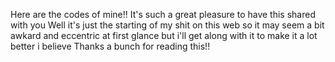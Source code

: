 Here are the codes of mine!!
It's such a great pleasure to have this shared with you
Well it's just the starting of my shit on this web so it may seem a bit awkard and eccentric at first glance but i'll get along with it to make it a lot better i believe
Thanks a bunch for reading this!!
